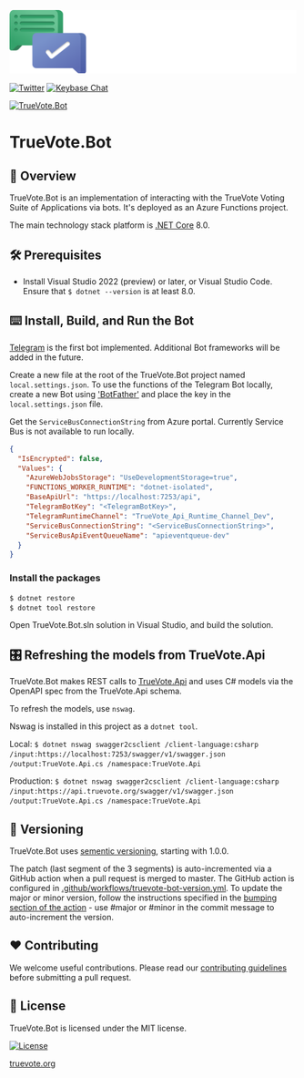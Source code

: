 [![Logo](static/TrueVote_Logo_Text_on_Black.png)](https://truevote.org)

[![Twitter](https://img.shields.io/twitter/follow/TrueVoteOrg?style=social)](https://twitter.com/TrueVoteOrg)
[![Keybase Chat](https://img.shields.io/badge/chat-on%20keybase-7793d8)](https://keybase.io/team/truevote)

[![TrueVote.Bot](https://github.com/TrueVote/TrueVote.Bot/actions/workflows/truevote-bot-github.yml/badge.svg)](https://github.com/TrueVote/TrueVote.Bot/actions/workflows/truevote-bot-github.yml)

# TrueVote.Bot

## 🌈 Overview

TrueVote.Bot is an implementation of interacting with the TrueVote Voting Suite of Applications via bots. It's deployed as an Azure Functions project.

The main technology stack platform is [.NET Core](https://dotnet.microsoft.com/) 8.0.

## 🛠 Prerequisites

* Install Visual Studio 2022 (preview) or later, or Visual Studio Code. Ensure that `$ dotnet --version` is at least 8.0.

## ⌨️ Install, Build, and Run the Bot

[Telegram](https://telegram.org/) is the first bot implemented. Additional Bot frameworks will be added in the future.

Create a new file at the root of the TrueVote.Bot project named `local.settings.json`. To use the functions of the Telegram Bot locally, create a new Bot using ['BotFather'](https://core.telegram.org/bots#3-how-do-i-create-a-bot) and place the key in the `local.settings.json` file.

Get the `ServiceBusConnectionString` from Azure portal. Currently Service Bus is not available to run locally.

```json
{
  "IsEncrypted": false,
  "Values": {
    "AzureWebJobsStorage": "UseDevelopmentStorage=true",
    "FUNCTIONS_WORKER_RUNTIME": "dotnet-isolated",
    "BaseApiUrl": "https://localhost:7253/api",
    "TelegramBotKey": "<TelegramBotKey>",
    "TelegramRuntimeChannel": "TrueVote_Api_Runtime_Channel_Dev",
    "ServiceBusConnectionString": "<ServiceBusConnectionString>",
    "ServiceBusApiEventQueueName": "apieventqueue-dev"
  }
}
```

### Install the packages

```bash
$ dotnet restore
$ dotnet tool restore
```
Open TrueVote.Bot.sln solution in Visual Studio, and build the solution.

## 🎛️ Refreshing the models from TrueVote.Api

TrueVote.Bot makes REST calls to [TrueVote.Api](https://github.com/TrueVote/TrueVote.Api/) and uses C# models via the OpenAPI spec from the TrueVote.Api schema.

To refresh the models, use `nswag`.

Nswag is installed in this project as a `dotnet tool`.

Local: `$ dotnet nswag swagger2csclient /client-language:csharp /input:https://localhost:7253/swagger/v1/swagger.json /output:TrueVote.Api.cs /namespace:TrueVote.Api`

Production: `$ dotnet nswag swagger2csclient /client-language:csharp /input:https://api.truevote.org/swagger/v1/swagger.json /output:TrueVote.Api.cs /namespace:TrueVote.Api`

## 🎁 Versioning

TrueVote.Bot uses [sementic versioning](https://semver.org/), starting with 1.0.0.

The patch (last segment of the 3 segments) is auto-incremented via a GitHub action when a pull request is merged to master. The GitHub action is configured in [.github/workflows/truevote-bot-version.yml](.github/workflows/truevote-bot-version.yml). To update the major or minor version, follow the instructions specified in the [bumping section of the action](https://github.com/anothrNick/github-tag-action#bumping) - use #major or #minor in the commit message to auto-increment the version.

## ❤️ Contributing

We welcome useful contributions. Please read our [contributing guidelines](CONTRIBUTING.md) before submitting a pull request.

## 📜 License

TrueVote.Bot is licensed under the MIT license.

[![License](https://img.shields.io/github/license/TrueVote/TrueVote.Bot)]((https://github.com/TrueVote/TrueVote.Bot/master/LICENSE))

[truevote.org](https://truevote.org)
<!---
Icons used from: https://emojipedia.org/
--->